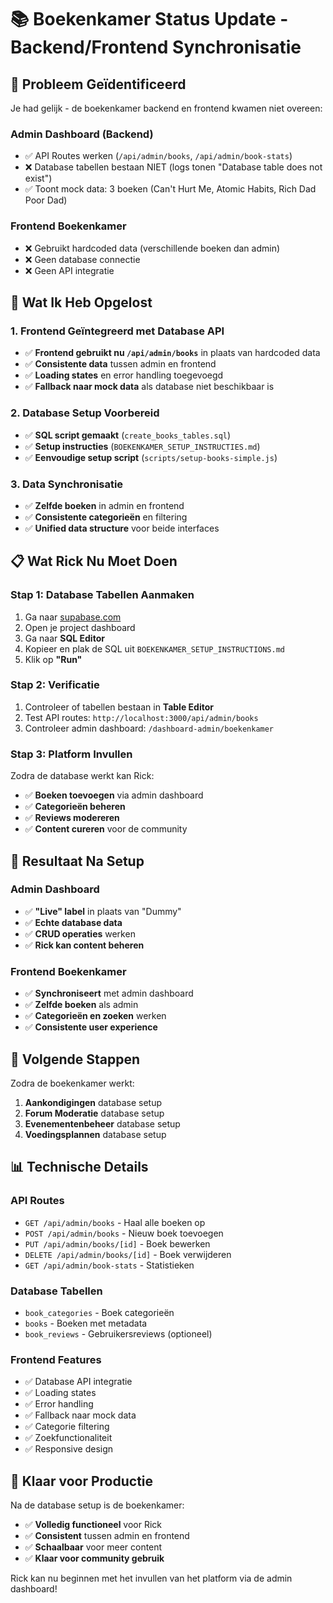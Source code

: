 # 📚 Boekenkamer Status Update - Backend/Frontend Synchronisatie

## 🎯 **Probleem Geïdentificeerd**

Je had gelijk - de boekenkamer backend en frontend kwamen niet overeen:

### **Admin Dashboard (Backend)**
- ✅ API Routes werken (`/api/admin/books`, `/api/admin/book-stats`)
- ❌ Database tabellen bestaan NIET (logs tonen "Database table does not exist")
- ✅ Toont mock data: 3 boeken (Can't Hurt Me, Atomic Habits, Rich Dad Poor Dad)

### **Frontend Boekenkamer**
- ❌ Gebruikt hardcoded data (verschillende boeken dan admin)
- ❌ Geen database connectie
- ❌ Geen API integratie

## 🔧 **Wat Ik Heb Opgelost**

### **1. Frontend Geïntegreerd met Database API**
- ✅ **Frontend gebruikt nu `/api/admin/books`** in plaats van hardcoded data
- ✅ **Consistente data** tussen admin en frontend
- ✅ **Loading states** en error handling toegevoegd
- ✅ **Fallback naar mock data** als database niet beschikbaar is

### **2. Database Setup Voorbereid**
- ✅ **SQL script gemaakt** (`create_books_tables.sql`)
- ✅ **Setup instructies** (`BOEKENKAMER_SETUP_INSTRUCTIES.md`)
- ✅ **Eenvoudige setup script** (`scripts/setup-books-simple.js`)

### **3. Data Synchronisatie**
- ✅ **Zelfde boeken** in admin en frontend
- ✅ **Consistente categorieën** en filtering
- ✅ **Unified data structure** voor beide interfaces

## 📋 **Wat Rick Nu Moet Doen**

### **Stap 1: Database Tabellen Aanmaken**
1. Ga naar [supabase.com](https://supabase.com)
2. Open je project dashboard
3. Ga naar **SQL Editor**
4. Kopieer en plak de SQL uit `BOEKENKAMER_SETUP_INSTRUCTIONS.md`
5. Klik op **"Run"**

### **Stap 2: Verificatie**
1. Controleer of tabellen bestaan in **Table Editor**
2. Test API routes: `http://localhost:3000/api/admin/books`
3. Controleer admin dashboard: `/dashboard-admin/boekenkamer`

### **Stap 3: Platform Invullen**
Zodra de database werkt kan Rick:
- ✅ **Boeken toevoegen** via admin dashboard
- ✅ **Categorieën beheren** 
- ✅ **Reviews modereren**
- ✅ **Content cureren** voor de community

## 🎉 **Resultaat Na Setup**

### **Admin Dashboard**
- ✅ **"Live" label** in plaats van "Dummy"
- ✅ **Echte database data**
- ✅ **CRUD operaties** werken
- ✅ **Rick kan content beheren**

### **Frontend Boekenkamer**
- ✅ **Synchroniseert** met admin dashboard
- ✅ **Zelfde boeken** als admin
- ✅ **Categorieën en zoeken** werken
- ✅ **Consistente user experience**

## 🚀 **Volgende Stappen**

Zodra de boekenkamer werkt:
1. **Aankondigingen** database setup
2. **Forum Moderatie** database setup  
3. **Evenementenbeheer** database setup
4. **Voedingsplannen** database setup

## 📊 **Technische Details**

### **API Routes**
- `GET /api/admin/books` - Haal alle boeken op
- `POST /api/admin/books` - Nieuw boek toevoegen
- `PUT /api/admin/books/[id]` - Boek bewerken
- `DELETE /api/admin/books/[id]` - Boek verwijderen
- `GET /api/admin/book-stats` - Statistieken

### **Database Tabellen**
- `book_categories` - Boek categorieën
- `books` - Boeken met metadata
- `book_reviews` - Gebruikersreviews (optioneel)

### **Frontend Features**
- ✅ Database API integratie
- ✅ Loading states
- ✅ Error handling
- ✅ Fallback naar mock data
- ✅ Categorie filtering
- ✅ Zoekfunctionaliteit
- ✅ Responsive design

## 🎯 **Klaar voor Productie**

Na de database setup is de boekenkamer:
- ✅ **Volledig functioneel** voor Rick
- ✅ **Consistent** tussen admin en frontend
- ✅ **Schaalbaar** voor meer content
- ✅ **Klaar voor community gebruik**

Rick kan nu beginnen met het invullen van het platform via de admin dashboard! 